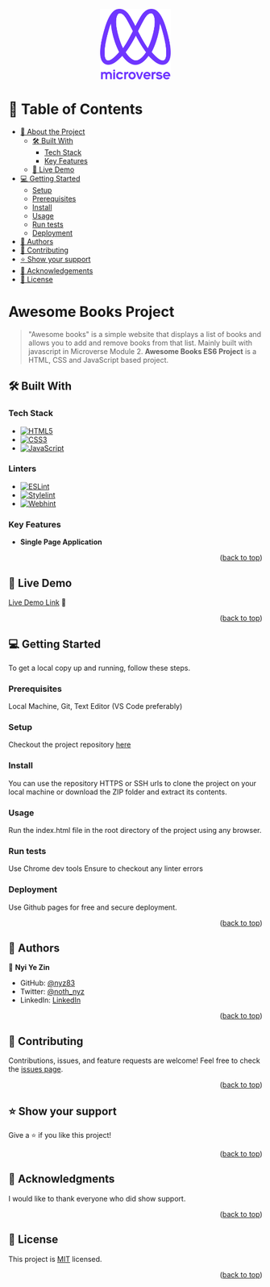 <a name="readme-top"></a>

<div align="center">
  <img src="microverse.png" alt="logo" width="140"  height="auto" />
  <br/>
</div>

# 📗 Table of Contents
- [📖 About the Project](#about-project)
  - [🛠 Built With](#built-with)
    - [Tech Stack](#tech-stack)
    - [Key Features](#key-features)
  - [🚀 Live Demo](#live-demo)
- [💻 Getting Started](#getting-started)
  - [Setup](#setup)
  - [Prerequisites](#prerequisites)
  - [Install](#install)
  - [Usage](#usage)
  - [Run tests](#run-tests)
  - [Deployment](#triangular_flag_on_post-deployment)
- [👥 Authors](#authors)
- [🤝 Contributing](#contributing)
- [⭐️ Show your support](#support)
- [🙏 Acknowledgements](#acknowledgements)
- [📝 License](#license)

# Awesome Books Project <a name="about-project"></a>
> "Awesome books" is a simple website that displays a list of books and allows you to add and remove books from that list. Mainly built with javascript in Microverse Module 2.
**Awesome Books ES6 Project** is a HTML, CSS and JavaScript based project.

## 🛠 Built With <a name="built-with"></a>
### Tech Stack <a name="tech-stack"></a>
- [![HTML5](https://img.shields.io/badge/HTML5-E34F26?logo=html5&logoColor=fff&style=flat-square)](https://developer.mozilla.org/en-US/docs/Web/HTML)
- [![CSS3](https://img.shields.io/badge/CSS3-1572B6?logo=css3&logoColor=fff&style=flat-square)](https://developer.mozilla.org/en-US/docs/Web/CSS)
- [![JavaScript](https://img.shields.io/badge/JavaScript-F7DF1E?logo=javascript&logoColor=000&style=flat-square)](https://developer.mozilla.org/en-US/docs/Web/JavaScript)
### Linters
- [![ESLint](https://img.shields.io/badge/ESLint-4B32C3?logo=eslint&logoColor=fff&style=flat-square)](https://eslint.org/)
- [![Stylelint](https://img.shields.io/badge/stylelint-263238?logo=stylelint&logoColor=fff&style=flat-square)](https://stylelint.io/)
- [![Webhint](https://img.shields.io/badge/webhint-4700A3?logo=webhint&logoColor=fff&style=flat-square)](https://webhint.io/docs/user-guide/)
### Key Features <a name="key-features"></a>
- **Single Page Application**
<p align="right">(<a href="#readme-top">back to top</a>)</p>


## 🚀 Live Demo <a name="live-demo"></a>
[Live Demo Link](https://melodic-swan-b5f3e5.netlify.app/) 🔗
<p align="right">(<a href="#readme-top">back to top</a>)</p>

## 💻 Getting Started <a name="getting-started"></a>
To get a local copy up and running, follow these steps.
### Prerequisites
Local Machine, Git, Text Editor (VS Code preferably)
### Setup
Checkout the project repository <a href="https://github.com/nyz83/microverse-module-2-awesome-books">here</a>
### Install
You can use the repository HTTPS or SSH urls to clone the project on your local machine or download the ZIP folder and extract its contents.
### Usage
Run the index.html file in the root directory of the project using any browser.
### Run tests
Use Chrome dev tools
Ensure to checkout any linter errors
### Deployment
Use Github pages for free and secure deployment.
<p align="right">(<a href="#readme-top">back to top</a>)</p>

## 👥 Authors <a name="authors"></a>
👤 **Nyi Ye Zin**
- GitHub: [@nyz83](https://github.com/nyz83)
- Twitter: [@noth_nyz](https://twitter.com/noth_nyz)
- LinkedIn: [LinkedIn](https://www.linkedin.com/in/nyiyezin83/)
<p align="right">(<a href="#readme-top">back to top</a>)</p>

## 🤝 Contributing <a name="contributing"></a>
Contributions, issues, and feature requests are welcome!
Feel free to check the [issues page](../../issues/).
<p align="right">(<a href="#readme-top">back to top</a>)</p>

## ⭐️ Show your support <a name="support"></a>
Give a ⭐️ if you like this project!
<p align="right">(<a href="#readme-top">back to top</a>)</p>

## 🙏 Acknowledgments <a name="acknowledgements"></a>
I would like to thank everyone who did show support.
<p align="right">(<a href="#readme-top">back to top</a>)</p>

## 📝 License <a name="license"></a>
This project is [MIT](./LICENSE) licensed.
<p align="right">(<a href="#readme-top">back to top</a>)</p>
